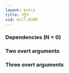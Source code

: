 ```yaml
---
layout: entry
title: འགྱེར་
vid: Hill:0308
---
```

### Dependencies (N = 0)


### Two overt arguments


### Three overt arguments
